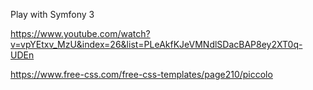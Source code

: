 Play with Symfony 3

https://www.youtube.com/watch?v=vpYEtxv_MzU&index=26&list=PLeAkfKJeVMNdlSDacBAP8ey2XT0q-UDEn

https://www.free-css.com/free-css-templates/page210/piccolo